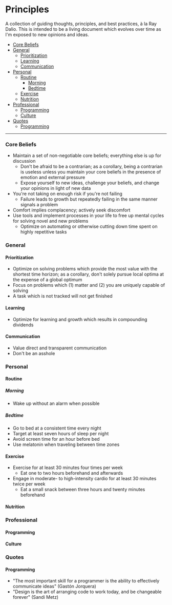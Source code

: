 # Principles

A collection of guiding thoughts, principles, and best practices, à la Ray Dalio. This is intended to be a living document which evolves over time as I'm exposed to new opinions and ideas.

- [Core Beliefs](#core-beliefs)
- [General](#general)
  - [Prioritization](#prioritization)
  - [Learning](#learning)
  - [Communication](#communication)
- [Personal](#personal)
  - [Routine](#routine)
    - [Morning](#morning)
    - [Bedtime](#bedtime)
  - [Exercise](#exercise)
  - [Nutrition](#nutrition)
- [Professional](#professional)
  - [Programming](#programming)
  - [Culture](#culture)
- [Quotes](#quotes)
  - [Programming](#programming-1)

---

### Core Beliefs

- Maintain a set of non-negotiable core beliefs; everything else is up for discussion
  - Don't be afraid to be a contrarian; as a corollary, being a contrarian is useless unless you maintain your core beliefs in the presence of emotion and external pressure
  - Expose yourself to new ideas, challenge your beliefs, and change your opinions in light of new data
- You're not taking on enough risk if you're not failing
  - Failure leads to growth but repeatedly failing in the same manner signals a problem
- Comfort implies complacency; actively seek discomfort
- Use tools and implement processes in your life to free up mental cycles for solving novel and new problems
  - Optimize on automating or otherwise cutting down time spent on highly repetitive tasks

### General

#### Prioritization

- Optimize on solving problems which provide the most value with the shortest time horizon; as a corollary, don't solely pursue local optima at the expense of a global optimum
- Focus on problems which (1) matter and (2) you are uniquely capable of solving
- A task which is not tracked will not get finished

#### Learning

- Optimize for learning and growth which results in compounding dividends

#### Communication

- Value direct and transparent communication
- Don't be an asshole

### Personal

#### Routine

##### Morning

- Wake up without an alarm when possible

##### Bedtime

- Go to bed at a consistent time every night
- Target at least seven hours of sleep per night
- Avoid screen time for an hour before bed
- Use melatonin when traveling between time zones

#### Exercise

- Exercise for at least 30 minutes four times per week
  - Eat one to two hours beforehand and afterwards
- Engage in moderate- to high-intensity cardio for at least 30 minutes twice per week
  - Eat a small snack between three hours and twenty minutes beforehand

#### Nutrition

### Professional

#### Programming

#### Culture

### Quotes

#### Programming

- "The most important skill for a programmer is the ability to effectively communicate ideas" (Gastón Jorquera)
- "Design is the art of arranging code to work today, and be changeable forever" (Sandi Metz)
